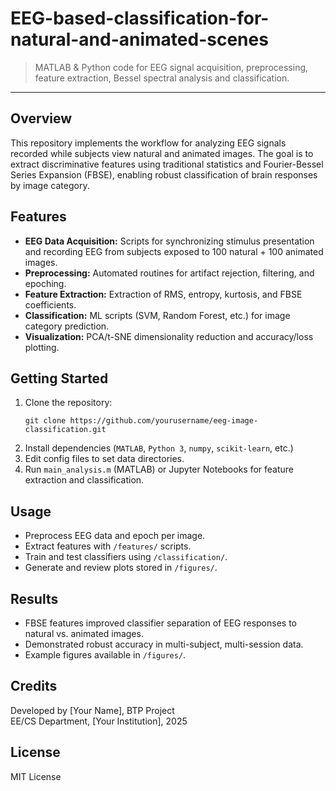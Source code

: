 # EEG-based-classification-for-natural-and-animated-scenes

> MATLAB & Python code for EEG signal acquisition, preprocessing, feature extraction, Bessel spectral analysis and classification.

---

## Overview

This repository implements the workflow for analyzing EEG signals recorded while subjects view natural and animated images. The goal is to extract discriminative features using traditional statistics and Fourier-Bessel Series Expansion (FBSE), enabling robust classification of brain responses by image category.

## Features

- **EEG Data Acquisition:** Scripts for synchronizing stimulus presentation and recording EEG from subjects exposed to 100 natural + 100 animated images.
- **Preprocessing:** Automated routines for artifact rejection, filtering, and epoching.
- **Feature Extraction:** Extraction of RMS, entropy, kurtosis, and FBSE coefficients.
- **Classification:** ML scripts (SVM, Random Forest, etc.) for image category prediction.
- **Visualization:** PCA/t-SNE dimensionality reduction and accuracy/loss plotting.


## Getting Started

1. Clone the repository:
    ```
    git clone https://github.com/yourusername/eeg-image-classification.git
    ```
2. Install dependencies (`MATLAB`, `Python 3`, `numpy`, `scikit-learn`, etc.)
3. Edit config files to set data directories.
4. Run `main_analysis.m` (MATLAB) or Jupyter Notebooks for feature extraction and classification.

## Usage

- Preprocess EEG data and epoch per image.
- Extract features with `/features/` scripts.
- Train and test classifiers using `/classification/`.
- Generate and review plots stored in `/figures/`.

## Results

- FBSE features improved classifier separation of EEG responses to natural vs. animated images.
- Demonstrated robust accuracy in multi-subject, multi-session data.
- Example figures available in `/figures/`.

## Credits

Developed by [Your Name], BTP Project  
EE/CS Department, [Your Institution], 2025

## License

MIT License


